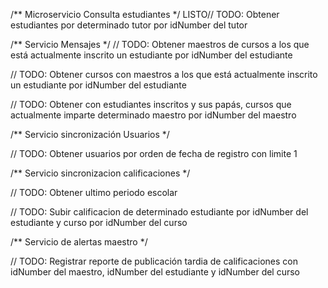 /** Microservicio Consulta estudiantes */
LISTO// TODO: Obtener estudiantes por determinado tutor por idNumber del tutor

/** Servicio Mensajes */
// TODO: Obtener maestros de cursos a los que está actualmente inscrito un estudiante por idNumber del estudiante

// TODO: Obtener cursos con maestros a los que está actualmente inscrito un estudiante por idNumber del estudiante

// TODO: Obtener con estudiantes inscritos y sus papás, cursos que actualmente imparte determinado maestro por idNumber del maestro

/** Servicio sincronización Usuarios */

// TODO: Obtener usuarios por orden de fecha de registro con limite 1

/** Servicio sincronizacion calificaciones */

// TODO: Obtener ultimo periodo escolar

// TODO: Subir calificacion de determinado estudiante por idNumber del estudiante y curso por idNumber del curso

/** Servicio de alertas maestro */

// TODO: Registrar reporte de publicación tardia de calificaciones con idNumber del maestro, idNumber del estudiante y idNumber del curso
